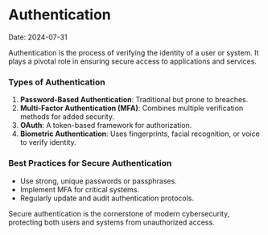 # Authentication

Date: 2024-07-31


Authentication is the process of verifying the identity of a user or system. It plays a pivotal role in ensuring secure access to applications and services.

### Types of Authentication
1. **Password-Based Authentication**: Traditional but prone to breaches.
2. **Multi-Factor Authentication (MFA)**: Combines multiple verification methods for added security.
3. **OAuth**: A token-based framework for authorization.
4. **Biometric Authentication**: Uses fingerprints, facial recognition, or voice to verify identity.

### Best Practices for Secure Authentication
- Use strong, unique passwords or passphrases.
- Implement MFA for critical systems.
- Regularly update and audit authentication protocols.

Secure authentication is the cornerstone of modern cybersecurity, protecting both users and systems from unauthorized access.
